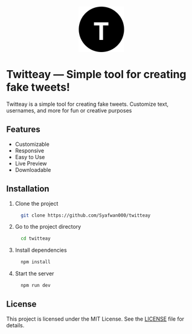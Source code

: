 
<p align="center">
    <img src="https://github.com/Syafwan000/twitteay/blob/revamp/public/assets/images/logo.png" alt="Twitteay Logo">
</p>


# Twitteay — Simple tool for creating fake tweets!

Twitteay is a simple tool for creating fake tweets. Customize text, usernames, and more for fun or creative purposes


## Features

- Customizable
- Responsive
- Easy to Use
- Live Preview
- Downloadable


## Installation

1. Clone the project

    ```bash
      git clone https://github.com/Syafwan000/twitteay
    ```

2. Go to the project directory

    ```bash
      cd twitteay
    ```

3. Install dependencies

    ```bash
      npm install
    ```

7. Start the server

    ```bash
      npm run dev
    ```

## License

This project is licensed under the MIT License. See the [LICENSE](https://github.com/Syafwan000/twitteay/blob/revamp/LICENSE) file for details.
